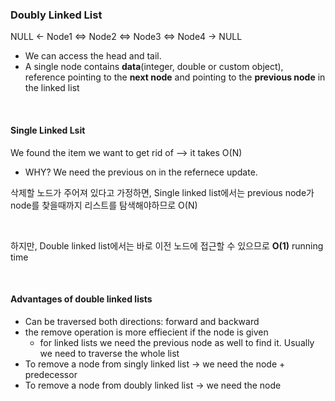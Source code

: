### Doubly Linked List
NULL <- Node1 <=> Node2 <=> Node3 <=> Node4 -> NULL
- We can access the head and tail.
- A single node contains **data**(integer, double or custom object), reference pointing to the **next node** and pointing to the **previous node** in the linked list

<br>

#### Single Linked Lsit
We found the item we want to get rid of --> it takes O(N)
- WHY? We need the previous on in the refernece update.

삭제할 노드가 주어져 있다고 가정하면,
Single linked list에서는 previous node가 node를 찾을때까지 리스트를 탐색해야하므로 O(N)

<br>

하지만, Double linked list에서는 바로 이전 노드에 접근할 수 있으므로 **O(1)** running time


<br>

#### Advantages of double linked lists
- Can be traversed both directions: forward and backward
- the remove operation is more effiecient if the node is given
   - for linked lists we need the previous node as well to find it. Usually we need to traverse the whole list
- To remove a node from singly linked list -> we need the node + predecessor
- To remove a node from doubly linked list -> we need the node
